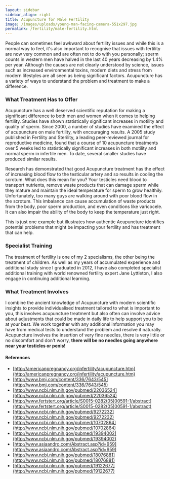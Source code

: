 ```yaml
---
layout: sidebar
sidebar_align: right
title: Acupuncture for Male Fertility
image: /images/uploads/young-man-facing-camera-551x297.jpg
permalink: /fertility/male-fertility.html
---
```


 People can sometimes feel awkward about fertility issues and while this is a normal way to feel, it's also important to recognise that issues with fertility are now very common and are often not to do with you personally; sperm counts in western men have halved in the last 40 years decreasing by 1.4% per year. Although the causes are not clearly understood by science, issues such as increased environmental toxins, modern diets and stress from modern lifestyles are all seen as being significant factors. Acupuncture has a variety of ways to understand the problem and treatment to make a difference.

### What Treatment Has to Offer
Acupuncture has a well deserved scientific reputation for making a significant difference to both men and women when it comes to helping fertility. 
Studies have shown statistically significant increases in motility and quality of sperm. 
Since 2000, a number of studies have examined the effect of acupuncture on male fertility, with encouraging results. A 2005 study published in Fertility and Sterility, a leading peer-reviewed journal for reproductive medicine, found that a course of 10 acupuncture treatments over 5 weeks led to statistically significant increases in both motility and normal sperm in infertile men. To date, several smaller studies have produced similar results.

Research has demonstrated that good Acupuncture treatment has the effect of increasing blood flow to the testicular artery and so results in cooling the scrotum. What does this mean for you? Your testicles need blood to transport nutrients, remove waste products that can damage sperm while they mature and maintain the ideal temperature for sperm to grow healthily. Unfortunately, too many guys are walking around with poor blood flow in the scrotum.  This imbalance can cause accumulation of waste products from the body, poor sperm production, and even conditions like varicocele. It can also impair the ability of the body to keep the temperature just right.

This is just one example but illustrates how authentic Acupuncture identifies potential problems that might be impacting your fertility and has treatment that can help.

### Specialist Training
The treatment of fertility is one of my 2 specialisms, the other being the treatment of children.
As well as my years of accumulated experience and additional study since I graduated in 2012, I have also completed specialist additional training with world renowned fertility expert Jane Lyttleton, I also engage in continuing additional learning.


### What Treatment Involves
 I combine the ancient knowledge of Acupuncture with modern scientific insights to provide individualised treatment tailored to what is important to you, this involves acupuncture treatment but also often can involve advice about adjustments that could be made in daily life to help support you to be at your best. We work together with any additional information you may have from medical tests to understand the problem and resolve it naturally. Acupuncture involves the insertion of very fine needles, there is very little or no discomfort and don't worry, **there will be no needles going anywhere near your testicles or penis!**

#### References

* [http://americanpregnancy.org/infertility/acupuncture.htm](http://americanpregnancy.org/infertility/acupuncture.htm)
* [http://www.bmj.com/content/336/7643/545](http://www.bmj.com/content/336/7643/545)
* [http://www.ncbi.nlm.nih.gov/pubmed/22036524](http://www.ncbi.nlm.nih.gov/pubmed/22036524)
* [http://www.fertstert.org/article/S0015-0282(05)00591-1/abstract](http://www.fertstert.org/article/S0015-0282(05)00591-1/abstract)
* [http://www.ncbi.nlm.nih.gov/pubmed/9272232](http://www.ncbi.nlm.nih.gov/pubmed/9272232)
* [http://www.ncbi.nlm.nih.gov/pubmed/10702864](http://www.ncbi.nlm.nih.gov/pubmed/10702864)
* [http://www.ncbi.nlm.nih.gov/pubmed/19394002](http://www.ncbi.nlm.nih.gov/pubmed/19394002)
* [http://www.asiaandro.com/Abstract.asp?id=959](http://www.asiaandro.com/Abstract.asp?id=959)
* [http://www.ncbi.nlm.nih.gov/pubmed/18076881](http://www.ncbi.nlm.nih.gov/pubmed/18076881)
* [http://www.ncbi.nlm.nih.gov/pubmed/19122677](http://www.ncbi.nlm.nih.gov/pubmed/19122677)